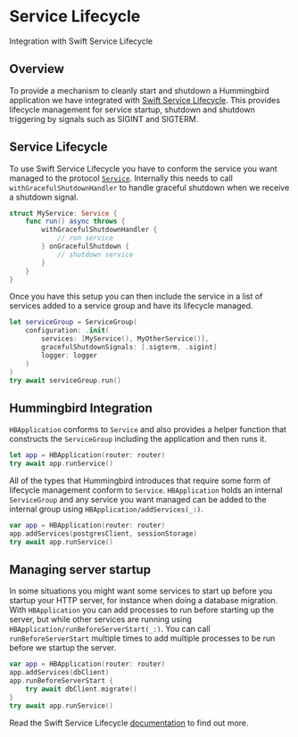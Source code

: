 # Service Lifecycle

Integration with Swift Service Lifecycle

## Overview

To provide a mechanism to cleanly start and shutdown a Hummingbird application we have integrated with [Swift Service Lifecycle](https://github.com/swift-server/swift-service-lifecycle). This provides lifecycle management for service startup, shutdown and shutdown triggering by signals such as SIGINT and SIGTERM.

## Service Lifecycle

To use Swift Service Lifecycle you have to conform the service you want managed to the protocol [`Service`](https://swiftpackageindex.com/swift-server/swift-service-lifecycle/main/documentation/servicelifecycle/service). Internally this needs to call `withGracefulShutdownHandler` to handle graceful shutdown when we receive a shutdown signal.

```swift
struct MyService: Service {
    func run() async throws {
        withGracefulShutdownHandler {
            // run service
        } onGracefulShutdown {
            // shutdown service
        }
    }
}
```

Once you have this setup you can then include the service in a list of services added to a service group and have its lifecycle managed.

```swift
let serviceGroup = ServiceGroup(
    configuration: .init(
        services: [MyService(), MyOtherService()],
        gracefulShutdownSignals: [.sigterm, .sigint]
        logger: logger
    )
)
try await serviceGroup.run()
```

## Hummingbird Integration

``HBApplication`` conforms to `Service` and also provides a helper function that constructs the `ServiceGroup` including the application and then runs it.

```swift
let app = HBApplication(router: router)
try await app.runService()
```

All of the types that Hummingbird introduces that require some form of lifecycle management conform to `Service`. ``HBApplication`` holds an internal `ServiceGroup` and any service you want managed can be added to the internal group using ``HBApplication/addServices(_:)``.

```swift
var app = HBApplication(router: router)
app.addServices(postgresClient, sessionStorage)
try await app.runService()
```

## Managing server startup

In some situations you might want some services to start up before you startup your HTTP server, for instance when doing a database migration. With ``HBApplication`` you can add processes to run before starting up the server, but while other services are running using ``HBApplication/runBeforeServerStart(_:)``. You can call `runBeforeServerStart` multiple times to add multiple processes to be run before we startup the server.

```swift
var app = HBApplication(router: router)
app.addServices(dbClient)
app.runBeforeServerStart {
    try await dbClient.migrate()
}
try await app.runService()
```

Read the Swift Service Lifecycle [documentation](https://swiftpackageindex.com/swift-server/swift-service-lifecycle/main/documentation/servicelifecycle) to find out more.

